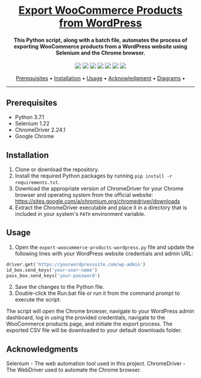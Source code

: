 <h1 align="center"><a href="https://github.com/ronknight/export-woocommerce-products-wordpress">Export WooCommerce Products from WordPress</a></h1>
<h4 align="center">This Python script, along with a batch file, automates the process of exporting WooCommerce products from a WordPress website using Selenium and the Chrome browser.</h4>

<p align="center">
<a href="https://twitter.com/PinoyITSolution"><img src="https://img.shields.io/twitter/follow/PinoyITSolution?style=social"></a>
<a href="https://github.com/ronknight?tab=followers"><img src="https://img.shields.io/github/followers/ronknight?style=social"></a>
<a href="https://youtube.com/@PinoyITSolution"><img src="https://img.shields.io/youtube/channel/subscribers/UCeoETAlg3skyMcQPqr97omg"></a>
<a href="https://github.com/ronknight/export-woocommerce-products-wordpress/issues"><img src="https://img.shields.io/badge/contributions-welcome-brightgreen.svg?style=flat"></a>
<a href="https://github.com/ronknight/export-woocommerce-products-wordpress/blob/master/LICENSE"><img src="https://img.shields.io/badge/License-MIT-yellow.svg"></a>
<a href="#"><img src="https://img.shields.io/badge/Made%20with-Python-1f425f.svg"></a>
<a href="https://github.com/ronknight"><img src="https://img.shields.io/badge/Made%20with%20%F0%9F%A4%8D%20by%20-%20Ronknight%20-%20red"></a>
</p>

<p align="center">
  <a href="#prerequisites">Prerequisites</a> •
  <a href="#installation">Installation</a> •
  <a href="#usage">Usage</a> •
  <a href="#acknowledgment">Acknowledgment</a> •
  <a href="#diagrams">Diagrams</a> •
</p>

---

## Prerequisites

- Python 3.7.1
- Selenium 1.22
- ChromeDriver 2.24.1
- Google Chrome

## Installation

1. Clone or download the repository.
2. Install the required Python packages by running `pip install -r requirements.txt`.
3. Download the appropriate version of ChromeDriver for your Chrome browser and operating system from the official website: https://sites.google.com/a/chromium.org/chromedriver/downloads
4. Extract the ChromeDriver executable and place it in a directory that is included in your system's `PATH` environment variable.

## Usage

1. Open the `export-woocommerce-products-wordpress.py` file and update the following lines with your WordPress website credentials and admin URL:

```python
driver.get('https://yourwordpresssite.com/wp-admin')
id_box.send_keys('your-user-name')
pass_box.send_keys('your-password')
```

2. Save the changes to the Python file.
3. Double-click the Run.bat file or run it from the command prompt to execute the script.

The script will open the Chrome browser, navigate to your WordPress admin dashboard, log in using the provided credentials, navigate to the WooCommerce products page, and initiate the export process. The exported CSV file will be downloaded to your default downloads folder.

## Acknowledgments

Selenium - The web automation tool used in this project.
ChromeDriver - The WebDriver used to automate the Chrome browser.